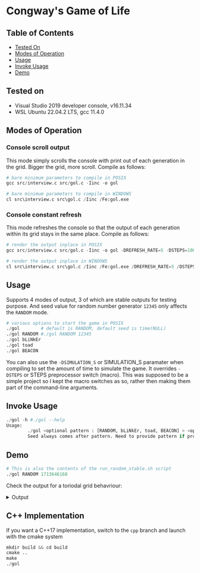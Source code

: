 # Congway's Game of Life #

## Table of Contents
-   [Tested On](#tested-on)
-   [Modes of Operation](#modes-of-operation)
-   [Usage](#usage)
-   [Invoke Usage](#invoke-usage)
-   [Demo](#demo)

## Tested on 
- Visual Studio 2019 developer console, v16.11.34
- WSL Ubuntu 22.04.2 LTS, gcc 11.4.0

## Modes of Operation

### Console scroll output
This mode simply scrolls the console with print out of each generation in the grid. Bigger the grid, more scroll. Compile as follows:
```python
# bare minimum parameters to compile in POSIX
gcc src/interview.c src/gol.c -Iinc -o gol

# bare minimum parameters to compile in WINDOWS
cl src\interview.c src\gol.c /Iinc /Fe:gol.exe
```

### Console constant refresh
This mode refreshes the console so that the output of each generation within its grid stays in the same place. Compile as follows:
```python
# render the output inplace in POSIX
gcc src/interview.c src/gol.c -Iinc -o gol -DREFRESH_RATE=5 -DSTEPS=1000 -DRENDER_INPLACE

# render the output inplace in WINDOWS
cl src\interview.c src\gol.c /Iinc /Fe:gol.exe /DREFRESH_RATE=5 /DSTEPS=1000 /DRENDER_INPLACE
```

## Usage
Supports 4 modes of output, 3 of which are stable outputs for testing purpose. And seed value for random number generator `12345` only affects the `RANDOM` mode. 
```python
# various options to start the game in POSIX
./gol        # default is RANDOM, default seed is time(NULL)
./gol RANDOM #./gol RANDOM 12345
./gol bLiNkEr
./gol toad
./gol BEACON

```
You can also use the `-DSIMULATION_S` or SIMULATION_S paramater when compiling to set the amount of time to simulate the game. It overrides `-DSTEPS` or STEPS preprocessor switch (macro). This was supposed to be a simple project so I kept the macro switches as so, rather then making them part of the command-line arguments. 

## Invoke Usage
```python
./gol -h #./gol --help
Usage:
        ./gol <optional pattern : [RANDOM, bLiNkEr, toad, BEACON] > <optional seed : num>
        Seed always comes after pattern. Need to provide pattern if providing seed. RANDOM is default
```

## Demo

```python
# This is also the contents of the run_random_stable.sh script
./gol RANDOM 1713646168
```
  
Check the output for a toriodal grid behavriour:
<details>
<summary>Output</summary>

```
RANDOM
seed 1713646168
. . X . X . . X
X . X . X X X .
. . . X X . . .
X X X . X X X X
X . X . . X . X
X X X . X . X X
. X . . . X . X
. X X X . . X .

X . . . X . . X
. X X . . . X X
. . . . . . . .
. . X . . . . .
. . . . . . . .
. . X X X . . .
. . . . X X . .
. X . X X X X X

. . . . X . . .
. X . . . . X X
. X X . . . . .
. . . . . . . .
. . X . . . . .
. . . X X X . .
. . . . . . . .
. . . X . . . X

X . . . . . X X
X X X . . . . .
X X X . . . . .
. X X . . . . .
. . . X X . . .
. . . X X . . .
. . . X . . . .
. . . . . . . .

X . . . . . . X
. . X . . . . .
. . . X . . . .
X . . . . . . .
. . . . X . . .
. . X . . . . .
. . . X X . . .
. . . . . . . X

X . . . . . . X
. . . . . . . .
. . . . . . . .
. . . . . . . .
. . . . . . . .
. . . . X . . .
. . . X . . . .
X . . . . . . X

X . . . . . . X
. . . . . . . .
. . . . . . . .
. . . . . . . .
. . . . . . . .
. . . . . . . .
. . . . . . . .
X . . . . . . X

X . . . . . . X
. . . . . . . .
. . . . . . . .
. . . . . . . .
. . . . . . . .
. . . . . . . .
. . . . . . . .
X . . . . . . X

X . . . . . . X
. . . . . . . .
. . . . . . . .
. . . . . . . .
. . . . . . . .
. . . . . . . .
. . . . . . . .
X . . . . . . X
```
</details>

## C++ Implementation
If you want a C++17 implementation, switch to the `cpp` branch and launch with the cmake system 

```python
mkdir build && cd build
cmake ..
make
./gol
```

